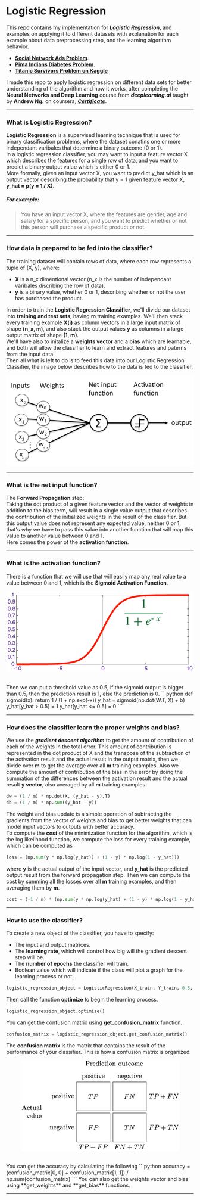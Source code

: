 # **Logistic Regression**
This repo contains my implementation for ***Logistic Regression***, and examples on applying it to different datasets with 
explanation for each example about data preprocessing step, and the learning algorithm behavior.<br/>

 - [**Social Network Ads Problem**](https://github.com/YahyaAlaaMassoud/Logistic-Regression/tree/master/social_network_ads_problem).
 - [**Pima Indians Diabetes Problem**](https://github.com/YahyaAlaaMassoud/Logistic-Regression/tree/master/pima_diabetes_problem_uci).
 - [**Titanic Survivors Problem on Kaggle**](https://github.com/YahyaAlaaMassoud/Logistic-Regression/tree/master/titanic_survivors_problem_kaggle)<br/>

I made this repo to apply logistic regression on different data sets for better understanding of the algorithm and how it works, after completing the **Neural Networks and Deep Learning** course from ***deeplearning.ai*** taught by **Andrew Ng.** on coursera, [***Certificate***](https://www.coursera.org/account/accomplishments/verify/49MJ6HPGPH2M).

<hr/>

### What is Logistic Regression?
**Logistic Regression** is a supervised learning technique that is used for binary classification problems, where the dataset 
conatins one or more independant varibales that determine a binary outcome (0 or 1).<br/>
In a logistic regression classifier, you may want to input a feature vector X which describes the features for a single row of data,
and you want to predict a binary output value which is either 0 or 1.<br/>
More formally, given an input vector X, you want to predict y_hat which is an output vector describing the probability that y = 1 given
feature vector X, **y_hat = p(y = 1 / X)**.
##### For example:
> You have an input vector X, where the features are gender, age and salary for a specific person, and you want to predict whether 
or not this person will purchase a specific product or not.

<hr/>

### How data is prepared to be fed into the classifier?
The training dataset will contain rows of data, where each row represents a tuple of (X, y), where:
 - **X** is a n_x dimentional vector (n_x is the number of independant varibales discribing the row of data).
 - **y** is a binary value, whether 0 or 1, describing whether or not the user has purchased the product.
 
In order to train the **Logistic Regression Classifier**, we'll divide our dataset into **training and test sets**, having **m** training examples.
We'll then stack every training example **X(i)** as column vectors in a large input matrix of shape **(n_x, m)**, and also stack the output 
values **y** as columns in a large output matrix of shape **(1, m)**.<br/>
We'll have also to initalize a **weights vector** and a **bias** which are learnable, and both will allow the classifier to learn and extract 
features and paterns from the input data.<br/>
Then all what is left to do is to feed this data into our Logistic Regression Classifier, the image below describes how to the data is fed
to the classifier.<br/>
<p align="center">
  <img src="https://raw.githubusercontent.com/YahyaAlaaMassoud/Logistic-Regression/master/images/logistic_regression.png">
</p>

<hr/>

### What is the net input function?
The **Forward Propagation** step: <br/>
Taking the dot product of a given feature vector and the vector of weights in addition to the bias term, will result in a single value output that describes the contribution of the initialized weights in the result of the classifier.
But this output value does not represent any expected value, neither 0 or 1, that's why we have to pass this value into another function that will map this value to another value between 0 and 1.<br/>
Here comes the power of the **activation function**.

<hr/>

### What is the activation function?
There is a function that we will use that will easily map any real value to a value between 0 and 1, which is the **Sigmoid Activation Function**.<br/>
<p align="center">
  <img src="https://raw.githubusercontent.com/YahyaAlaaMassoud/Logistic-Regression/master/images/sigmoid_activation.gif">
</p>
<br/>
Then we can put a threshold value as 0.5, if the sigmoid output is bigger than 0.5, then the prediction result is 1, else the prediction is 0.
```python
def sigmoid(x):
   return 1 / (1 + np.exp(-x))
y_hat = sigmoid(np.dot(W.T, X) + b)
y_hat[y_hat > 0.5] = 1
y_hat[y_hat <= 0.5] = 0
```

<hr/>

### How does the classifier learn the proper weights and bias?
We use the ***gradient descent algorithm*** to get the amount of contribution of each of the weights in the total error. This amount of contribution is represented in the dot product of X and the transpose of the subtraction of the activation result and the actual result in the output matrix, then we divide over **m** to get the average over all **m** training examples.
Also we compute the amount of contribution of the bias in the error by doing the summation of the differences between the activation result and the actual result **y vector**, also averaged by all **m** training examples.
<br/>
```python
dw = (1 / m) * np.dot(X, (y_hat - y).T)
db = (1 / m) * np.sum((y_hat - y))
```
The weight and bias update is a simple operation of subtracting the gradients from the vector of weights and bias to get better weights that can model input vectors to outputs with better accuracy.<br/>
To compute the ***cost*** of the minimization function for the algorithm, which is the log likelihood function, we compute the loss for every training example, which can be computed as
```python
loss = (np.sum(y * np.log(y_hat)) + (1 - y) * np.log(1 - y_hat)))
```
where **y** is the actual output of the input vector, and **y_hat** is the predicted output result from the forward propagation step.
Then we can compute the cost by summing all the losses over all **m** training examples, and then averaging them by **m**.
```python
cost = (-1 / m) * (np.sum(y * np.log(y_hat) + (1 - y) * np.log(1 - y_hat)))
```

<hr/>

### How to use the classifier?
To create a new object of the classifier, you have to specify:
 - The input and output matrices.
 - The **learning rate**, which will control how big will the gradient descent step will be.
 - The **number of epochs** the classifier will train.
 - Boolean value which will indicate if the class will plot a graph for the learning process or not.

```python
logistic_regression_object = LogisticRegression(X_train, Y_train, 0.5, 2500, True) 
```

Then call the function **optimize** to begin the learning process.
```python
logistic_regression_object.optimize()
```

You can get the confusion matrix using **get_confusion_matrix** function.
```python
confusion_matrix = logistic_regression_object.get_confusion_matrix()
```
The **confusion matrix** is the matrix that contains the result of the performance of your classifier.
This is how a confusion matrix is organized:<br/>
<p align="center">
  <img src="https://raw.githubusercontent.com/YahyaAlaaMassoud/Logistic-Regression/master/images/confusion_matrix.png">
</p>
<br/>
You can get the accuracy by calculating the following
```python
accuracy = (confusion_matrix[0, 0] + confusion_matrix[1, 1]) / np.sum(confusion_matrix)
```
You can also get the weights vector and bias using **get_weights** and **get_bias** functions.

<hr/>


